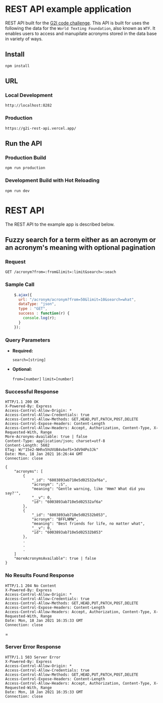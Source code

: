# REST API example application

REST API built for the [G2I code challenge](https://gist.github.com/TejasQ/686e08eeab91f78ea2d946d7766a508c).
This API is built for uses the following the data for the `World Texting Foundation`, also known as `WTF`.
It enables users to access and manupilate acronyms stored in the data base in variety of ways.

## Install

    npm install
## URL

### Local Development
    http://localhost:8282

### Production
    https://g2i-rest-api.vercel.app/

## Run the API
### Production Build
    npm run production 
### Development Build with Hot Reloading
    npm run dev
# REST API

The REST API to the example app is described below.

## Fuzzy search for a term either as an acronym or an acronym's meaning with optional pagination

### Request

`GET /acronym?from=:from&limit=:limit&search=:seach`

### Sample Call 

```javascript
    $.ajax({
      url: "/acronym/acronym?from=50&limit=10&search=what",
      dataType: "json",
      type : "GET",
      success : function(r) {
        console.log(r);
      }
    });
  ```

### Query Parameters 

* **Required:**
 
   `search=[string]`

* **Optional:**
 
    `from=[number]`
    `limit=[number]`

### Successful Response
    HTTP/1.1 200 OK
    X-Powered-By: Express
    Access-Control-Allow-Origin: *
    Access-Control-Allow-Credentials: true
    Access-Control-Allow-Methods: GET,HEAD,PUT,PATCH,POST,DELETE
    Access-Control-Expose-Headers: Content-Length
    Access-Control-Allow-Headers: Accept, Authorization, Content-Type, X-Requested-With, Range
    More-Acronyms-Available: true | false
    Content-Type: application/json; charset=utf-8
    Content-Length: 5602
    ETag: W/"15e2-NHhx5hUVUB4vbofS+3dV94Po3Jk"
    Date: Mon, 18 Jan 2021 16:26:44 GMT
    Connection: close

    {
        "acronyms": [
            {
                "_id": "6003893ab710e5d02532af6a",
                "acronym": ";S",
                "meaning": "Gentle warning, like 'Hmm? What did you say?'",
                "__v": 0,
                "id": "6003893ab710e5d02532af6a"
            },
            {
                "_id": "6003893ab710e5d02532b053",
                "acronym": "BFFLNMW",
                "meaning": "Best friends for life, no matter what",
                "__v": 0,
                "id": "6003893ab710e5d02532b053"
            },
            .
            .
            .
        ]
        "moreAcronymsAvailable": true | false
    }
### No Results Found Response
    HTTP/1.1 204 No Content
    X-Powered-By: Express
    Access-Control-Allow-Origin: *
    Access-Control-Allow-Credentials: true
    Access-Control-Allow-Methods: GET,HEAD,PUT,PATCH,POST,DELETE
    Access-Control-Expose-Headers: Content-Length
    Access-Control-Allow-Headers: Accept, Authorization, Content-Type, X-Requested-With, Range
    Date: Mon, 18 Jan 2021 16:35:33 GMT
    Connection: close
=
### Server Error Response
    HTTP/1.1 503 Server Error
    X-Powered-By: Express
    Access-Control-Allow-Origin: *
    Access-Control-Allow-Credentials: true
    Access-Control-Allow-Methods: GET,HEAD,PUT,PATCH,POST,DELETE
    Access-Control-Expose-Headers: Content-Length
    Access-Control-Allow-Headers: Accept, Authorization, Content-Type, X-Requested-With, Range
    Date: Mon, 18 Jan 2021 16:35:33 GMT
    Connection: close
